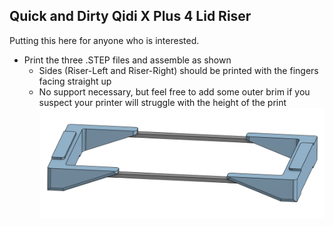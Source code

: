 ## Quick and Dirty Qidi X Plus 4 Lid Riser
Putting this here for anyone who is interested.
- Print the three .STEP files and assemble as shown
  - Sides (Riser-Left and Riser-Right) should be printed with the fingers facing straight up
  - No support necessary, but feel free to add some outer brim if you suspect your printer will struggle with the height of the print
![Lid Riser](https://github.com/Xorlent/Orcaslicer-Qidi-Plus-4/blob/main/Lid-Riser/LidRiser.jpg)
